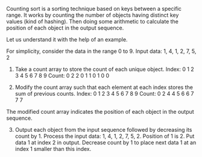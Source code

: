 Counting sort is a sorting technique based on keys between a specific range. It works by counting the number of objects having distinct key values (kind of hashing). Then doing some arithmetic to calculate the position of each object in the output sequence.

Let us understand it with the help of an example.

For simplicity, consider the data in the range 0 to 9. 
Input data: 1, 4, 1, 2, 7, 5, 2
1) Take a count array to store the count of each unique object.
        Index:     0  1  2  3  4  5  6  7  8  9
        Count:     0  2  2  0   1  1  0  1  0  0

2) Modify the count array such that each element at each index 
        stores the sum of previous counts. 
        Index:     0  1  2  3  4  5  6  7  8  9
        Count:     0  2  4  4  5  6  6  7  7  7

The modified count array indicates the position of each object in 
the output sequence.
 
  3) Output each object from the input sequence followed by 
  decreasing its count by 1.
  Process the input data: 1, 4, 1, 2, 7, 5, 2. Position of 1 is 2.
  Put data 1 at index 2 in output. Decrease count by 1 to place 
  next data 1 at an index 1 smaller than this index.
